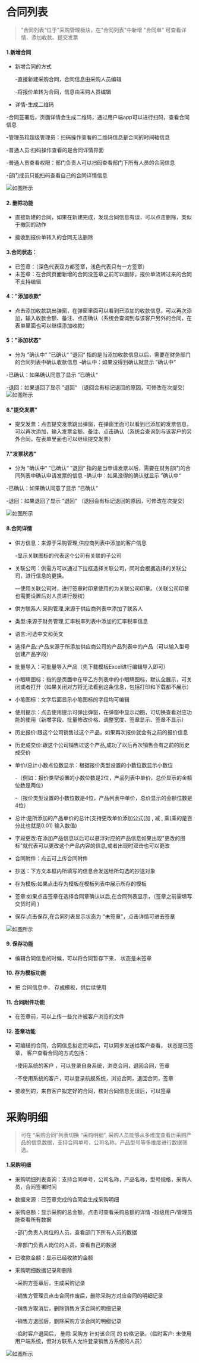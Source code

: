 # 合同列表

> "合同列表“位于"采购管理板块，在"合同列表"中新增 "合同单" 可查看详情、添加收款、提交发票

#### 1.新增合同
* 新增合同的方式 

  -直接新建采购合同，合同信息由采购人员编辑

  -将报价单转为合同，信息由采购人员编辑

* 详情-生成二维码

-合同签署后，页面详情会生成二维码，通过用户端app可以进行扫码，查看合同信息

-管理员和超级管理员：扫码操作查看的二维码信息是合同的时间轴信息

-普通人员:扫码操作查看的是合同详情界面

-普通人员查看权限：部门负责人可以扫码查看部门下所有人员的合同信息

-部门成员只能扫码查看自己的合同详情信息


  ![如图所示](../file/cg-ht1.png)

#### 2. 删除功能
*  直接新建的合同，如果在新建完成，发现合同信息有误，可以点击删除，类似于撤回的动作


* 接收到报价单转入的合同无法删除

#### 3.合同状态：
* 已签章：（深色代表双方都签章，浅色代表只有一方签章）
* 未签章：在合同页面新增的合同没签章之前可以删除，报价单流转过来的合同不支持编辑

#### 4："添加收款"

* 点击添加收款跳出弹窗，在弹窗里面可以看到已添加的收款信息，可以再次添加，输入收款金额、备注、点击确认（系统会查询到与该客户另外的合同，在表单里面也可以继续添加收款）

#### 5："添加状态"

* 分为  ”确认中“ ”已确认“   ”退回“ 指的是当添加收款信息以后，需要在财务部门的合同列表中确认收款信息
  -确认中：如果没得到确认就显示 ”确认中“

-已确认：如果确认同意了显示 ”已确认“

-退回：如果退回了显示 ”退回“ （退回会有标记退回的原因，可修改在次提交）
![如图所示](../file/cg-ht2.png)


#### 6."提交发票"

* 提交发票：点击提交发票跳出弹窗，在弹窗里面可以看到已添加的发票信息，可以再次添加，输入发票金额、备注、点击确认（系统会查询到与该客户的另外合同，在表单里面也可以继续提交发票）

#### 7."发票状态"

* 分为 ”确认中“  ”已确认“   ”退回“ 指的是当申请发票以后，需要在财务部门的合同列表中确认申请发票的信息
  -确认中：如果没得的确认就显示 ”确认中“

-已确认：如果确认同意了显示 ”已确认“

-退回：如果退回了显示 ”退回“ （退回会有标记退回的原因，可修改在次提交）

![如图所示](../file/cg-ht3.png)



#### 8.合同详情

* 供方信息：来源于采购管理,供应商列表中添加的客户信息

  -显示关联图标的代表这个公司有关联的子公司

* 关联公司：供需方可以通过下拉框选择关联公司，同时会根据选择的关联公司，进行信息的更换。

  —使用关联公司时，进行签章时印章使用的为关联公司印章。（关联公司印章也需要设置后对人员进行授权）

* 供方联系人:采购管理,来源于供应商列表中添加了联系人
* 类型:来源于财务管理,汇率税率列表中添加的汇率税率信息
* 语言:可选中文和英文
* 选择产品::产品来源于所添加供应商公司的产品列表中的产品（可以输入型号创建产品字段）
* 批量导入：可批量导入产品（先下载模板Excel进行编辑导入即可）
* 小眼睛图标：指的是页面中在甲乙方列表中的小眼睛图标，默认全展示，可关闭或者打开（如果关闭对方将无法看到这条信息，包括打印和下载都不展示）
* 小笔图标：文字后面显示小笔图标的字段均可编辑
* 使用提示：点击使用提示可弹出弹窗，在弹窗中显示动图，可切换查看对应功能的使用（新增字段、批量修改价格、调整宽度、签章显示、签章不显示）
* 历史报价:跟这个公司销售过这个产品，如果再次报价就会有之前的报价信息
* 历史成交价:跟这个公司销售过这个产品,成功了以后再次销售会有之前的历史成交价
* 单价/总计小数点位数显示：根据报价类型设置的小数位数显示小数位

  -（例如：报价类型设置的小数位数是2位，产品列表中单价，总价显示的金额位数是两位）

  -（报价类型设置的小数位数是4位，产品列表中单价，总价显示的金额位数是4位）
* 总计:是所添加的产品单价的总计(支持更改单价添加公式(加 , 减 , 乘(乘的是百分比也就是0.01) 输入数值)
* 字段更改:在添加产品信息以后可以悬浮对应的产品信息如果出现"更改的图标"就代表可以更改这个产品内容的信息,或者出现时双击也可以更改
* 合同附件：点击可上传合同附件
* 抄送：下方文本框内所填写的信息会发送给所勾选的抄送对象
* 存为模板:如果点击存为模板在模板列表中展示所存的模板
* 签章:如果点击签章在选择合同章确认以后,在合同列表显示，（签章之前需填写交货时间 )
* 保存:点击保存,在合同列表显示状态为 "未签章"，点击详情可进去签章

![如图所示](../file/cg-mblb5.png)

#### 9. 保存功能
* 编辑合同信息的时候，可以将合同暂存下来， 状态是未签章


#### 10. 存为模板功能
* 把 合同信息中， 存成模板，供后续使用

#### 11. 合同附件功能
* 在签章前，可以上传一些允许被客户浏览的文件

#### 12. 签章功能
* 可编辑的合同，合同信息拟定完毕后，可以同步发送给客户查看， 状态是已签章， 客户查看合同的方式包括：

  -使用系统的客户 ，可以登录自身系统，浏览合同，退回合同，签章

  -不使用系统的客户，可以登录航舰系统，浏览合同，退回合同，签章


* 接收到的，来自客户拟定好的合同，核对合同信息无误后，可以签章

# 采购明细
> 可在 “采购合同”列表切换 “采购明细”, 采购人员能够从多维度查看历采购产品的信息数据，支持合同单号，公司名称，产品型号等多维度进行数据筛选。


#### 1.采购明细

* 采购明细列表查询：支持合同单号，公司名称，产品名称，型号规格，采购人员，合同签署时间

* 数据来源：已签章完成的合同会生成采购明细

* 采购总额：显示采购的总金额，点击可查看采购总额的详情
  -超级用户/管理员 能查看所有数据

  -部门负责人岗位的人员，查看部门下所有人员的数据

  -非部门负责人岗位的人员，查看自己的数据

* 已收款金额：显示已经收款的金额

* 采购明细数据记录和删除

  -采购方签章后，生成采购记录

  -销售方管理员点击合同作废后，删除采购方对应合同的明细记录

  -销售方取消后，删除销售方该合同的明细记录

  -销售方退回后，删除采购方该合同的明细记录

  -临时客户退回后， 删除 采购方 针对该合同 的 价格记录。（临时客户: 未使用用户端系统，但对方联系人允许登录销售方系统的人员）

![如图所示](../file/cg-ht1-1.png)
